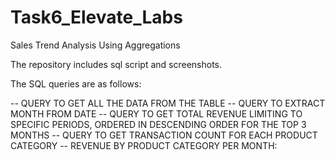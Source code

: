 # Task6_Elevate_Labs
Sales Trend Analysis Using Aggregations

The repository includes sql script and screenshots.

The SQL queries are as follows: 

-- QUERY TO GET ALL THE DATA FROM THE TABLE
-- QUERY TO EXTRACT MONTH FROM DATE
-- QUERY TO GET TOTAL REVENUE LIMITING TO SPECIFIC PERIODS, ORDERED IN DESCENDING ORDER FOR THE TOP 3 MONTHS
-- QUERY TO GET TRANSACTION COUNT FOR EACH PRODUCT CATEGORY 
-- REVENUE BY PRODUCT CATEGORY PER MONTH:
